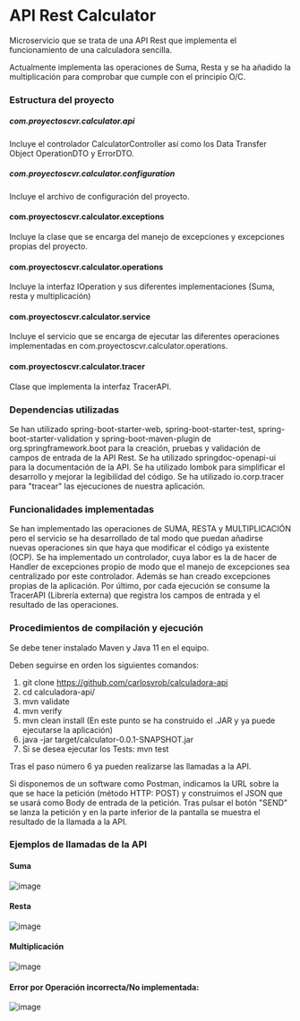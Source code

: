 # API Rest Calculator

Microservicio que se trata de una API Rest que implementa el funcionamiento de una calculadora sencilla. 

Actualmente implementa las operaciones de Suma, Resta y se ha añadido la multiplicación para comprobar que cumple con el principio O/C.

### Estructura del proyecto
##### com.proyectoscvr.calculator.api
Incluye el controlador CalculatorController así como los Data Transfer Object OperationDTO y ErrorDTO.

##### com.proyectoscvr.calculator.configuration
Incluye el archivo de configuración del proyecto.

#### com.proyectoscvr.calculator.exceptions
Incluye la clase que se encarga del manejo de excepciones y excepciones propias del proyecto.

#### com.proyectoscvr.calculator.operations
Incluye la interfaz IOperation y sus diferentes implementaciones (Suma, resta y multiplicación)

#### com.proyectoscvr.calculator.service
Incluye el servicio que se encarga de ejecutar las diferentes operaciones implementadas en com.proyectoscvr.calculator.operations.

#### com.proyectoscvr.calculator.tracer
Clase que implementa la interfaz TracerAPI.

### Dependencias utilizadas
Se han utilizado spring-boot-starter-web, spring-boot-starter-test, spring-boot-starter-validation y spring-boot-maven-plugin de org.springframework.boot para la creación, pruebas y validación de campos de entrada de la API Rest.
Se ha utilizado springdoc-openapi-ui para la documentación de la API.
Se ha utilizado lombok para simplificar el desarrollo y mejorar la legibilidad del código.
Se ha utilizado io.corp.tracer para "tracear" las ejecuciones de nuestra aplicación.

### Funcionalidades implementadas
Se han implementado las operaciones de SUMA, RESTA y MULTIPLICACIÓN pero el servicio se ha desarrollado de tal modo que puedan añadirse nuevas operaciones sin que haya que modificar el código ya existente (OCP).
Se ha implementado un controlador, cuya labor es la de hacer de Handler de excepciones propio de modo que el manejo de excepciones sea centralizado por este controlador. Además se han creado excepciones propias de la aplicación.
Por último, por cada ejecución se consume la TracerAPI (Librería externa) que registra los campos de entrada y el resultado de las operaciones.

### Procedimientos de compilación y ejecución
Se debe tener instalado Maven y Java 11 en el equipo.

Deben seguirse en orden los siguientes comandos:

1. git clone https://github.com/carlosvrob/calculadora-api
2. cd calculadora-api/
3. mvn validate
4. mvn verify
5. mvn clean install (En este punto se ha construido el .JAR y ya puede ejecutarse la aplicación)
6. java -jar target/calculator-0.0.1-SNAPSHOT.jar
7. Si se desea ejecutar los Tests: mvn test

Tras el paso número 6 ya pueden realizarse las llamadas a la API.

Si disponemos de un software como Postman, 
indicamos la URL sobre la que se hace la petición (método HTTP: POST) y construimos el JSON que se usará como Body de entrada de la petición.
Tras pulsar el botón "SEND" se lanza la petición y en la parte inferior de la pantalla se muestra el resultado de la llamada a la API.

### Ejemplos de llamadas de la API

#### Suma
![image](https://user-images.githubusercontent.com/109756222/181236650-0aa71970-7ac4-4ffb-8ba0-28b2ddd7600a.png)

#### Resta
![image](https://user-images.githubusercontent.com/109756222/181237375-a163565e-7d7f-48d3-9d6d-20702d5d7480.png)

#### Multiplicación
![image](https://user-images.githubusercontent.com/109756222/181237472-474642ad-ace1-4b10-9622-fa9b9bacfbdd.png)

#### Error por Operación incorrecta/No implementada:
![image](https://user-images.githubusercontent.com/109756222/181237695-f27bbf91-e0df-4d20-969b-4e9930b5b064.png)








